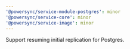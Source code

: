 ```yaml
---
'@powersync/service-module-postgres': minor
'@powersync/service-core': minor
'@powersync/service-image': minor
---
```


Support resuming initial replication for Postgres.
